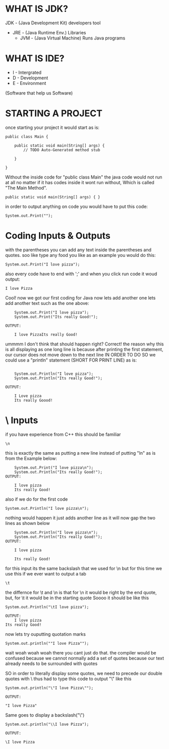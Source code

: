 WHAT IS JDK?
===============
JDK - (Java Development Kit) developers tool
- JRE - (Java Runtime Env.) Libraries
	- JVM - (Java Virtual Machine) Runs Java programs


WHAT IS IDE?
===============
- I - Intergrated
- D - Development
- E - Environment

(Software that help us Software)


STARTING A PROJECT
=====================
once starting your project it would start as is:

```
public class Main {

	public static void main(String[] args) {
		// TODO Auto-Generated method stub

	}

}
```

Without the inside code for "public class Main" the java code would not run at all no matter if it has codes inside it wont run without, Which is called 
"The Main Method".

	public static void main(String[] args) { }

in order to output anything on code you would have to put this code:

	System.out.Print("");


Coding Inputs & Outputs
==========================

with the parentheses you can add any text inside the parentheses and quotes.
soo like type any food you like as an example you would do this:

	System.out.Print("I love pizza");

also every code have to end with ';'
and when you click run code
it woud output:

	I love Pizza

Cool!
now we got our first coding for Java
now lets add another one
lets
add another text such as the one above:

```
	System.out.Print("I love pizza");
	System.out.Print("Its really Good!");

OUTPUT:

	I love PizzaIts really Good!
```

ummmm
I don't think that should happen right?
Correct!
the reason why this is all displaying as one long line is because after printing the first statement, our cursor does not move down to the next line
IN ORDER TO DO SO
we could use a "println" statement (SHORT FOR PRINT LINE) as is:

```

	System.out.Println("I love pizza");
	System.out.Println("Its really Good!");

OUTPUT:
	
	I Love pizza
	Its really Goood!
```
\ Inputs
===========
if you have experience from C++ this should be familiar
```
\n
```
this is exactly the same as putting a new line instead of putting "ln" as is from the Example below:

```
	System.out.Print("I love pizza\n");
	System.out.Println("Its really Good!");
OUTPUT:

	I love pizza
	Its really Good!

```

also if we do for the first code 

	System.out.Println("I love pizza\n");

nothing would happen it just adds another line as it will now gap the two lines
as shown below

```
	System.out.Println("I love pizza\n");
	System.out.Println("Its really Good!");
OUTPUT:

	I love pizza

	Its really Good!

```

for this input its the same backslash that we used for \n but for this time we use this if we ever want to output a tab 

```
\t
```

the differnce for \t and \n is that for \n it would be right by the end quote, but, for \t it would be in the starting quote
Soooo it should be like this

```
System.out.Println("\tI love pizza");

OUTPUT:
	I love pizza
Its really Good!
```
now lets try ouputting quotation marks
```
System.out.println(""I love Pizza"");
```
wait woah woah woah there
you cant just do that.
the compiler would be confused because we cannot normally add a set of quotes because our text already needs to be surrounded with quotes

SO
in order to literally display some quotes, we need to precede our double quotes with \\
thus had to type this code to output "\\"
like this
```
System.out.println("\"I love Pizza\"");

OUTPUT:

"I love Pizza"
```
Same goes to display a backslash("\\")
```
System.out.println("\\I love Pizza");

OUTPUT:

\I love Pizza
```

